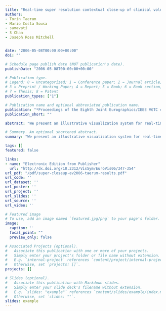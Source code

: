 ```yaml
---
title: "Real-time super resolution contextual close-up of clinical volumetric data"
authors:
- Torin Taerum
- Mario Costa Sousa
- samavati
- S Chan
- Joseph Ross Mitchell


date: "2006-05-08T00:00:00+00:00"
doi: ""

# Schedule page publish date (NOT publication's date).
publishDate: "2006-05-08T00:00:00+00:00"

# Publication type.
# Legend: 0 = Uncategorized; 1 = Conference paper; 2 = Journal article;
# 3 = Preprint / Working Paper; 4 = Report; 5 = Book; 6 = Book section;
# 7 = Thesis; 8 = Patent
publication_types: ["1"]

# Publication name and optional abbreviated publication name.
publication: "*Proceedings of the Eighth Joint Eurographics/IEEE VGTC conference on Visualization (Eurographics Association)*"
publication_short: ""

abstract: "We present an illustrative visualization system for real-time and high quality rendering of clinical volumetric medical data. Our technique is inspired by a medical illustration technique for depicting contextual close-up views of selected regions of interest where internal anatomical features are rendered in high detail. Our method integrates four important components: decimation of original volume for interactivity, B-spline subdivision for super-resolution rendering, fast gradient quantization technique for feature extraction and GPU fragment shaders for gradient dependent rendering and transfer functions. Examples with clinical CT and MRI data demonstrate the capabilities of our system."

# Summary. An optional shortened abstract.
summary: "We present an illustrative visualization system for real-time and high quality rendering of clinical volumetric medical data. Our technique is inspired by a medical illustration technique for depicting contextual close-up views of selected regions of interest where internal anatomical features are rendered in high detail. Our method integrates four important components: decimation of original volume for interactivity, B-spline subdivision for super-resolution rendering, fast gradient quantizatio..."

tags: []
featured: false

links:
- name: "Electronic Edition from Publisher"
  url: "http://dx.doi.org/10.2312/VisSym/EuroVis06/347-354"
url_pdf: "/pdf/super-closeup-ev2006-taerum-results.pdf"
url_code: ''
url_dataset: ''
url_poster: ''
url_project: ''
url_slides: ''
url_source: ''
url_video: ''

# Featured image
# To use, add an image named `featured.jpg/png` to your page's folder. 
image:
  caption: ''
  focal_point: ""
  preview_only: false

# Associated Projects (optional).
#   Associate this publication with one or more of your projects.
#   Simply enter your project's folder or file name without extension.
#   E.g. `internal-project` references `content/project/internal-project/index.md`.
#   Otherwise, set `projects: []`.
projects: []

# Slides (optional).
#   Associate this publication with Markdown slides.
#   Simply enter your slide deck's filename without extension.
#   E.g. `slides: "example"` references `content/slides/example/index.md`.
#   Otherwise, set `slides: ""`.
slides: example
---
```

